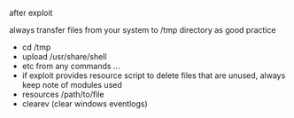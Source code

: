 
after exploit

always transfer files from your system to /tmp directory as good practice 

- cd /tmp
- upload /usr/share/shell
- etc from any commands ... 
- if exploit provides resource script to delete files that are unused, always keep note of modules used
- resources /path/to/file
- clearev (clear windows eventlogs)